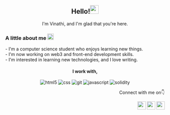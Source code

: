 <div align="center">
<h2>Hello!<img src="https://emojis.slackmojis.com/emojis/images/1643516975/30307/meow_derpy.png?1643516975" width="27"/></h2>
<p>I'm Vinathi, and I'm glad that you're here.<p>
</div>


<h3> A little about me <img src="https://emojis.slackmojis.com/emojis/images/1643515332/13504/meow_eyespout.png?1643515332" width="20"/></h3>
<p>- I'm a computer science student who enjoys learning new things.<br>
- I'm now working on web3 and front-end development skills.<br> 
- I'm interested in learning  new technologies, and I love writing.</p>
<div align="center">
<h4>I work with,</h4>
<p>
<img alt="html5" src="https://img.shields.io/badge/-HTML5-E34F26?style=flat-square&logo=html5&logoColor=white" />
  <img alt="css" src="https://img.shields.io/badge/-CSS3-3a87ad?style=flat-square&logo=css3&logoColor=white" />
  <img alt="git" src="https://img.shields.io/badge/-Git-F05032?style=flat-square&logo=git&logoColor=white" />
  <img alt="javascript" src="https://img.shields.io/badge/-javascript-323330?style=flat-square&logo=javascript&logoColor=F7DF1" />
  <img alt="solidity" src="https://img.shields.io/badge/-Solidity-8f8f8f?style=flat-square&logo=solidity&logoColor=white" />
  
</p>
</div>
<div align="right">
<p>Connect with me on👇
<div> <a href="https://hashnode.com/@vinathi17" target="_blank" rel="noreferrer"><img src="https://raw.githubusercontent.com/danielcranney/readme-generator/main/public/icons/socials/hashnode.svg" width="26" height="26" /></a> 
 <a href="https://www.linkedin.com/in/vinathi-vissapragada-67427123a/" target="_blank" rel="noreferrer"><img src="https://raw.githubusercontent.com/danielcranney/readme-generator/main/public/icons/socials/linkedin.svg" width="26" height="26" /></a>
<a href="https://twitter.com/vv_writes" target="_blank" rel="noreferrer"><img src="https://raw.githubusercontent.com/danielcranney/readme-generator/main/public/icons/socials/twitter.svg" width="26" height="26" /></a></p></div>


